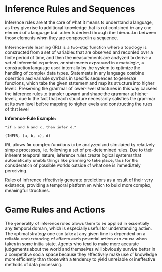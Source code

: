 # Inference Rules and Sequences

Inference rules are at the core of what it means to understand a language, as they give rise to additional knowledge that is not contained by any one element of a language but rather is derived through the interaction between those elements when they are composed in a sequence.

Inference-rule learning (IRL) is a two-step function where a topology is constructed from a set of variables that are observed and recorded over a finite period of time, and then the measurements are analyzed to derive a set of inferential equations, or statements expressed in a metalogic, a construction language used internally by the system to optimize the handling of complex data types.
Statements in any language combine operation and variable symbols in specific sequences to generate functions, which take the given statement and map its structure into higher levels. Preserving the grammar of lower-level structures in this way causees the inference rules to transfer upward and shape the grammar at higher levels, due to the fact that each structure necessarily satisfies the grammar at its own level before mapping to higher levels and constructing the rules of that level. 


__Inference-Rule Example:__

    "if a and b and c, then infer d."
    
    (INFER, (a, b, c), d)
    
IRL allows for complex functions to be analyzed and simulated by relatively simple processes, i.e. following a set of pre-determined rules. Due to their inherent temporal nature, inference rules create logical systems that automatically enable things like planning to take place, thus for the consideration of possible worlds outside of what one is immediately perceiving. 

Rules of inference effectively generate predictions as a result of their very existence, providing a temporal platform on which to build more complex, meaningful structures.

# Game Rules and Actions

The generality of inference rules allows them to be applied in essentially any temporal domain, which is especially useful for understanding action. The optimal strategy one can take at any given time is dependent on a reliable understanding of effects each  potential action can cause when taken in some initial state. Agents who tend to make more accurate judgements about the world and themselves will obviously survive better in a competitive social space because they effectively make use of knowledge more efficiently than those with a tendency to yield unreliable or ineffective methods of data processing.
